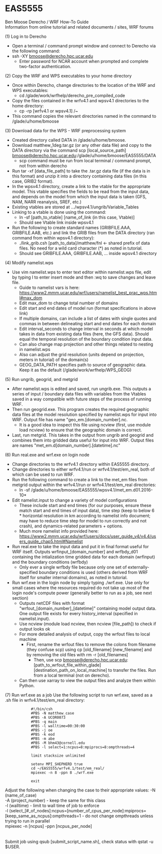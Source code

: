 # EAS5555

Ben Moose
Derecho / WRF How-To Guide \
Information from online tutorial and related documents / sites, WRF forums

(1) Log in to Derecho
* Open a terminal / command prompt window and connect to Derecho via the following command:
* ssh -XY bmoose@derecho.hpc.ucar.edu
  * Enter password for NCAR account when prompted and complete two-factor authentication.

(2) Copy the WRF and WPS executables to your home directory
* Once within Derecho, change directories to the location of the WRF and WPS executables:
	* cd /glade/work/wrfhelp/derecho_pre_compiled_code
* Copy the files contained in the wrfv4.1 and wpsv4.1 directories to the home directory:
	* cp -rp [wrfv4.1 or wpsv4.1] /~
* This command copies the relevant directories named in the command to
/glade/u/home/bmoose

(3) Download data for the WPS - WRF preprocessing system
* Created directory called DATA in /glade/u/home/bmoose.
* Download matthew_1deg.tar.gz (or any other data file) and copy to the DATA directory via the command scp [local_source_path] bmoose@derecho.hpc.ucar.edu:/glade/u/home/bmoose/EAS5555/DATA
  	* scp command must be run from local terminal / command prompt, not from within derecho
* Run tar -xf [data_file_path] to take the .tar.gz data file (if the data is in this format) and unzip it into a directory containing data files (in this case, GRIB2 format).
* In the wpsv4.1 directory, create a link to the vtable for the appropriate model. This vtable specifies the fields to be read from the input data, and depends on the model from which the input data is taken (GFS, NAM, NARR reanalysis, SREF, etc.)
* Existing vtables are stored at …/wpsv4.1/ungrib/Variable_Tables
* Linking to a vtable is done using the command:
	* ln -sf [path_to_vtable] [name_of_link (in this case, Vtable)]
	* Should see Vtable link inside wpsv4.1
* Run the following to create standard names (GRIBFILE.AAA, GRIBFILE.AAB, etc.) and link the GRIB files from the DATA directory (ran command from within wpsv4.1 directory):
	* ./link_grib.csh [path_to_data]/matthew/fnl ← shared prefix of data files. No need for a wild card character (*) as noted in tutorial.
   	* Should see GRIBFILE.AAA, GRIBFILE.AAB, ... inside wpsv4.1 directory

(4) Modify namelist.wps
* Use vim namelist.wps to enter text editor within namelist.wps file, edit by typing I to enter insert mode and then :wq to save changes and leave file.
	* Guide to namelist vars is here:
https://www2.mmm.ucar.edu/wrf/users/namelist_best_prac_wps.html#max_dom
	* Edit max_dom to change total number of domains 
	* Edit start and end dates of model run (format specifications in above link)
	* If multiple domains, can include a list of dates with single quotes and commas in between delineating start and end dates for each domain
	* Edit interval_seconds to change interval in seconds at which model takes in data from existing data files (here, the GFS data). Should equal the temporal resolution of the boundary condition input data.
   	* Can also change map projection and other things related to nesting in namelist.wps
   	* Also can adjust the grid resolution (units depend on projection, meters in tutorial) of the domain(s)
   	* GEOG_DATA_PATH specifies path to source of geographic data. Keep it as the default (/glade/work/wrfhelp/WPS_GEOG)
 
(5) Run ungrib, geogrid, and metgrid
* After namelist.wps is edited and saved, run ungrib.exe. This outputs a series of input / boundary data files with variables from the Vtables saved in a way compatible with future steps of the process of running WRF.
* Then run geogrid.exe. This program creates the required geographic data files at the model resolution specified by namelist.wps for input into WRF. Output file has name "geo_em.[domain_number].nc.
	* It is a good idea to inspect this file using ncview (first, use module load ncview) to ensure that the geographic domain is correct.
* Last, run metgrid. This takes in the output from ungrib and geogrid and combines them into gridded data useful for input into WRF. Output files are names "met_em.d[domain_number].[datetime].nc"

 (6) Run real.exe and wrf.exe on login node
* Change directories to the wrfv4.1 directory within EAS5555 directory.
* Change directories to either wrfv4.1/run or wrfv4.1/test/em_real, both of which can be used to run WRF.
* Run the following command to create a link to the met_em files from metgrid output within the wrfv4.1/run or wrfv4.1/test/em_real directories:
 	* ln -sf /glade/u/home/bmoose/EAS5555/wpsv4.1/met_em.d01.2016-10*
* Edit namelist.input to change a variety of model configurations
  	* These include start and end times (for our purposes, ensure these match start and end times of input data), time step (keep to below 6 * horizontal resolution in km according to namelist info document; may have to reduce time step for model to run correctly and not crash), and dynamics-related parameters + options.
  	* Much more namelist info provided here: https://www2.mmm.ucar.edu/wrf/users/docs/user_guide_v4/v4.4/users_guide_chap5.html#Namelist
* Run real.exe to take the input data and put it in final format useful for WRF itself. Outputs wrfinput_[domain_number] and wrfbdy_d01 containing the intialization time gridded data for each domain (wrfinput) and the boundary conditions (wrfbdy)
	* Only ever a single wrfbdy file because only one set of externally-specified boundary conditions is used (others derived from WRF itself for smaller internal domains), as noted in tutorial.
 * Run wrf.exe in the login node by simply typing ./wrf.exe. Use only for small cases where the resources required do not take up most of the login node's compute power (generally better to run as a job, see next section)
	* Outputs netCDF files with format "wrfout_[domain_number]_[datetime]" containing model output data. One output file exists for every history_interval (specified in namelist.input).
 	* Use ncview (module load ncview, then ncview [file_path]) to check if output looks ok
  	* For more detailed analysis of output, copy the wrfout files to local machine
		* First, rename the wrfout files to remove the colons from filename (they confuse scp) using cp [old_filename] [new_filename] and by removing the old files with rm -r [old_filenames]
    		* Then, use scp bmoose@derecho.hpc.ucar.edu:[path_to_wrfout_file_within_glade] [destination_path_on_local_machine] to transfer the files. Run from a local terminal (not on derecho).
	* Can then use xarray to view the output files and analyze them within Python.

(7) Run wrf.exe as a job
Use the following script to run wrf.exe, saved as a .sh file in wrfv4.1/test/em_real directory:


				#!/bin/csh
				#PBS -N matthew_case
				#PBS -A UCOR0073
				#PBS -q main
				#PBS -l walltime=00:30:00
				#PBS -j oe
				#PBS -k eod
				#PBS -m abe
				#PBS -M bhm43@cornell.edu
				#PBS -l select=1:ncpus=8:mpiprocs=8:ompthreads=4
				
				limit stacksize unlimited
				
				setenv MPI_SHEPHERD true
				cd ~/EAS5555/wrfv4.1/test/em_real/
				mpiexec -n 8 -ppn 8 ./wrf.exe

				exit

Adjust the following when changing the case to their appropriate values:
-N (name_of_case)\
-A (project_number) - keep the same for this class\
-l (walltime) - limit to wall time of job to enforce\
-l (select_[#_of_nodes]:ncpus=[number_of_cpus_per_node]:mpiprocs=[keep_same_as_ncpus]:ompthreads=1 - do not change ompthreads unless trying to run in parallel\
mpiexec -n [ncpus] -ppn [ncpus_per_node]\
\
\
Submit job using qsub [submit_script_name.sh], check status with qstat -u $USER.

